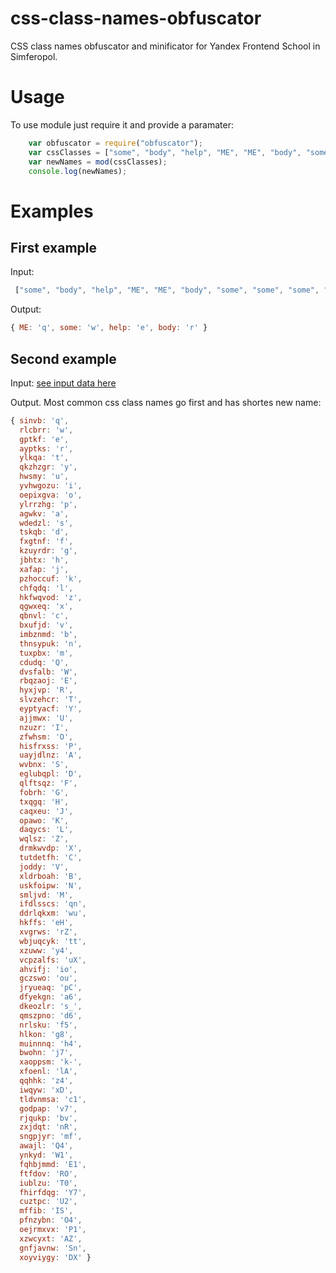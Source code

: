 # css-class-names-obfuscator
CSS class names obfuscator and minificator for Yandex Frontend School in Simferopol.
# Usage
To use module just require it and provide a paramater:
```javascript
    var obfuscator = require("obfuscator");
    var cssClasses = ["some", "body", "help", "ME", "ME", "body", "some", "some", "some", "help", "ME", "ME", "ME", "ME", "help"];
    var newNames = mod(cssClasses);
    console.log(newNames);
```
# Examples
## First example
Input:
```javascript
 ["some", "body", "help", "ME", "ME", "body", "some", "some", "some", "help", "ME", "ME", "ME", "ME", "help"]
```
Output:
```javascript
{ ME: 'q', some: 'w', help: 'e', body: 'r' }
```
## Second example
Input: [see input data here](https://github.com/Koi7/css-class-names-obfuscator/blob/master/test1.json)

Output. Most common css class names go first and has shortes new name:
```javascript
{ sinvb: 'q',
  rlcbrr: 'w',
  gptkf: 'e',
  ayptks: 'r',
  ylkqa: 't',
  qkzhzgr: 'y',
  hwsmy: 'u',
  yvhwgozu: 'i',
  oepixgva: 'o',
  ylrrzhg: 'p',
  agwkv: 'a',
  wdedzl: 's',
  tskqb: 'd',
  fxgtnf: 'f',
  kzuyrdr: 'g',
  jbhtx: 'h',
  xafap: 'j',
  pzhoccuf: 'k',
  chfqdq: 'l',
  hkfwqvod: 'z',
  qgwxeq: 'x',
  qbnvl: 'c',
  bxufjd: 'v',
  imbznmd: 'b',
  thnsypuk: 'n',
  tuxpbx: 'm',
  cdudq: 'Q',
  dvsfalb: 'W',
  rbqzaoj: 'E',
  hyxjvp: 'R',
  slvzehcr: 'T',
  eyptyacf: 'Y',
  ajjmwx: 'U',
  nzuzr: 'I',
  zfwhsm: 'O',
  hisfrxss: 'P',
  uayjdlnz: 'A',
  wvbnx: 'S',
  eglubqpl: 'D',
  qlftsqz: 'F',
  fobrh: 'G',
  txqgq: 'H',
  caqxeu: 'J',
  opawo: 'K',
  daqycs: 'L',
  wqlsz: 'Z',
  drmkwvdp: 'X',
  tutdetfh: 'C',
  joddy: 'V',
  xldrboah: 'B',
  uskfoipw: 'N',
  smljvd: 'M',
  ifdlsscs: 'qn',
  ddrlqkxm: 'wu',
  hkffs: 'eH',
  xvgrws: 'rZ',
  wbjuqcyk: 'tt',
  xzuww: 'y4',
  vcpzalfs: 'uX',
  ahvifj: 'io',
  gczswo: 'ou',
  jryueaq: 'pC',
  dfyekgn: 'a6',
  dkeozlr: 's_',
  qmszpno: 'd6',
  nrlsku: 'f5',
  hlkon: 'g8',
  muinnnq: 'h4',
  bwohn: 'j7',
  xaoppsm: 'k-',
  xfoenl: 'lA',
  qqhhk: 'z4',
  iwqyw: 'xD',
  tldvnmsa: 'c1',
  godpap: 'v7',
  rjqukp: 'bv',
  zxjdqt: 'nR',
  sngpjyr: 'mf',
  awajl: 'Q4',
  ynkyd: 'W1',
  fqhbjmmd: 'E1',
  ftfdov: 'RO',
  iublzu: 'T0',
  fhirfdqg: 'Y7',
  cuztpc: 'U2',
  mffib: 'IS',
  pfnzybn: 'O4',
  oejrmxvx: 'P1',
  xzwcyxt: 'AZ',
  gnfjavnw: 'Sn',
  xoyviygy: 'DX' }
```
